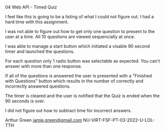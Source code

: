 04 Web API - Timed Quiz

I feel like this is going to be a listing of what I could not figure out. I had a hard time with this assignment.

I was not able to figure out how to get only one question to present to the user at a time. All 10 questions are viewed sequencially at once.

I was able to manage a start button which initiated a visable 90 second timer and launched the questions.

For each question only 1 radio button was selectable as expected. You can't answer with more than one response.

If all of the questions is answered the user is presented with a "Finished with Questions" button which results in the number of correctly and incorrectly answered questions. 

The timer is cleared and the user is notified that the Quiz is ended when the 90 seconds is over.

I did not figure out how to subtract time for incorrect answers. 

Arthur Green
jamie.green@gmail.com 
NU-VIRT-FSF-PT-03-2022-U-LOL-TTH